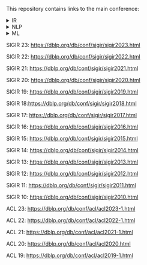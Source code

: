 This repository contains links to the main conference:

<details>
<summary>IR</summary>
<details><summary>SIGIR</summary>
<ul>
<li>SIGIR 23</li>
<li>SIGIR 22</li>
<li>SIGIR 21</li>
</ul>
</details>
<details><summary>CIKM</summary>
<ul>
<li>CIKM 23</li>
<li>CIKM 22</li>
<li>CIKM 21</li>
</ul>
</details>
<details><summary>WSDM</summary>
<ul>
<li>WSDM 23</li>
<li>WSDM 22</li>
<li>WSDM 21</li>
</ul>
</details>
<details><summary>WWW</summary>
<ul>
<li>WWW 23</li>
<li>WWW 22</li>
<li>WWW 21</li>
</ul>
</details>
</details>

<details>
<summary>NLP</summary>
<details><summary>ACL</summary>
<ul>
<li>ACL 23</li>
<li>ACL 22</li>
<li>ACL 21</li>
</ul>
</details>
<details><summary>EMNLP</summary>
<ul>
<li>EMNLP 23</li>
<li>EMNLP 22</li>
<li>EMNLP 21</li>
</ul>
</details>
<!-- You can continue adding more sub-conferences for NLP -->
</details>

<details>
<summary>ML</summary>
<details><summary>NeurIPS</summary>
<ul>
<li>NeurIPS 23</li>
<li>NeurIPS 22</li>
<li>NeurIPS 21</li>
</ul>
</details>
<details><summary>ICML</summary>
<ul>
<li>ICML 23</li>
<li>ICML 22</li>
<li>ICML 21</li>
</ul>
</details>
<details><summary>ICLR</summary>
<ul>
<li>ICLR 23</li>
<li>ICLR 22</li>
<li>ICLR 21</li>
</ul>
</details>
<!-- You can continue adding more sub-conferences for ML -->
</details>






SIGIR 23: https://dblp.org/db/conf/sigir/sigir2023.html

SIGIR 22: https://dblp.org/db/conf/sigir/sigir2022.html

SIGIR 21: https://dblp.org/db/conf/sigir/sigir2021.html

SIGIR 20: https://dblp.org/db/conf/sigir/sigir2020.html

SIGIR 19: https://dblp.org/db/conf/sigir/sigir2019.html

SIGIR 18:https://dblp.org/db/conf/sigir/sigir2018.html

SIGIR 17: https://dblp.org/db/conf/sigir/sigir2017.html

SIGIR 16: https://dblp.org/db/conf/sigir/sigir2016.html

SIGIR 15: https://dblp.org/db/conf/sigir/sigir2015.html

SIGIR 14: https://dblp.org/db/conf/sigir/sigir2014.html

SIGIR 13: https://dblp.org/db/conf/sigir/sigir2013.html

SIGIR 12: https://dblp.org/db/conf/sigir/sigir2012.html

SIGIR 11: https://dblp.org/db/conf/sigir/sigir2011.html

SIGIR 10: https://dblp.org/db/conf/sigir/sigir2010.html

ACL 23: https://dblp.org/db/conf/acl/acl2023-1.html

ACL 22: https://dblp.org/db/conf/acl/acl2022-1.html

ACL 21: https://dblp.org/db/conf/acl/acl2021-1.html

ACL 20: https://dblp.org/db/conf/acl/acl2020.html

ACL 19: https://dblp.org/db/conf/acl/acl2019-1.html


